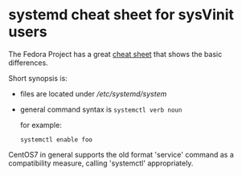 # systemd cheat sheet for sysVinit users

The Fedora Project has a great [cheat sheet](https://fedoraproject.org/wiki/SysVinit_to_Systemd_Cheatsheet) that shows the basic differences.

Short synopsis is:

* files are located under */etc/systemd/system*
* general command syntax is `systemctl verb noun` 

	for example:
	```
	systemctl enable foo
	```

CentOS7 in general supports the old format 'service' command as a compatibility measure, calling 'systemctl' appropriately.